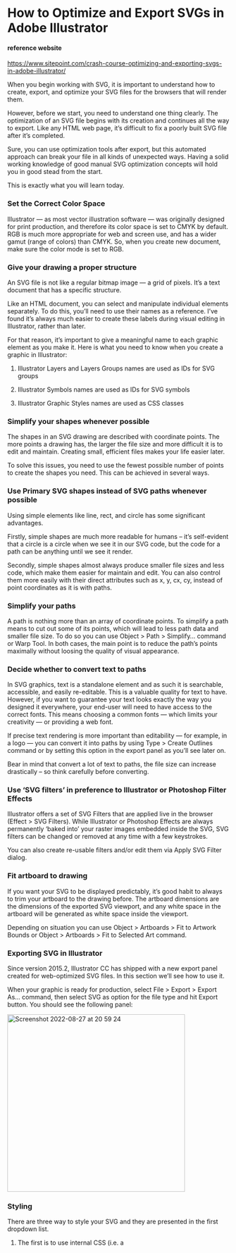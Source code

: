
# How to Optimize and Export SVGs in Adobe Illustrator

#### reference website
https://www.sitepoint.com/crash-course-optimizing-and-exporting-svgs-in-adobe-illustrator/

When you begin working with SVG, it is important to understand how to create, export, and optimize your SVG files for the browsers that 
will render them.

However, before we start, you need to understand one thing clearly. The optimization of an SVG file begins with its creation and 
continues all the way to export. Like any HTML web page, it’s difficult to fix a poorly built SVG file after it’s completed.

Sure, you can use optimization tools after export, but this automated approach can break your file in all kinds of unexpected ways.
Having a solid working knowledge of good manual SVG optimization concepts will hold you in good stead from the start.

This is exactly what you will learn today.

### Set the Correct Color Space

Illustrator — as most vector illustration software — was originally designed for print production, and therefore its color space is 
set to CMYK by default. RGB is much more appropriate for web and screen use, and has a wider gamut (range of colors) than CMYK. 
So, when you create new document, make sure the color mode is set to RGB.

### Give your drawing a proper structure

An SVG file is not like a regular bitmap image — a grid of pixels. It’s a text document that has a specific structure.

Like an HTML document, you can select and manipulate individual elements separately. To do this, you’ll need to use their names as 
a reference. I’ve found it’s always much easier to create these labels during visual editing in Illustrator, rather than later.

For that reason, it’s important to give a meaningful name to each graphic element as you make it. Here is what you need to know when 
you create a graphic in Illustrator:

1) Illustrator Layers and Layers Groups names are used as IDs for SVG groups

2) Illustrator Symbols names are used as IDs for SVG symbols

3) Illustrator Graphic Styles names are used as CSS classes

### Simplify your shapes whenever possible

The shapes in an SVG drawing are described with coordinate points. The more points a drawing has, the larger the file size and more 
difficult it is to edit and maintain. Creating small, efficient files makes your life easier later.

To solve this issues, you need to use the fewest possible number of points to create the shapes you need. 
This can be achieved in several ways.

### Use Primary SVG shapes instead of SVG paths whenever possible

Using simple elements like line, rect, and circle has some significant advantages.

Firstly, simple shapes are much more readable for humans – it’s self-evident that a circle is a circle when we see it in our SVG code, 
but the code for a path can be anything until we see it render.

Secondly, simple shapes almost always produce smaller file sizes and less code, which make them easier for maintain and edit. 
You can also control them more easily with their direct attributes such as x, y, cx, cy, instead of point coordinates as it is with paths.

### Simplify your paths

A path is nothing more than an array of coordinate points. To simplify a path means to cut out some of its points, which will lead to 
less path data and smaller file size. To do so you can use Object > Path > Simplify… command or Warp Tool. In both cases, the main point 
is to reduce the path’s points maximally without loosing the quality of visual appearance.

### Decide whether to convert text to paths

In SVG graphics, text is a standalone element and as such it is searchable, accessible, and easily re-editable. This is a valuable 
quality for text to have. However, if you want to guarantee your text looks exactly the way you designed it everywhere, your end-user 
will need to have access to the correct fonts. 
This means choosing a common fonts — which limits your creativity — or providing a web font.

If precise text rendering is more important than editability — for example, in a logo — you can convert it into paths by using 
Type > Create Outlines command or by setting this option in the export panel as you’ll see later on.

Bear in mind that convert a lot of text to paths, the file size can increase drastically – so think carefully before converting.

### Use ‘SVG filters’ in preference to Illustrator or Photoshop Filter Effects

Illustrator offers a set of SVG Filters that are applied live in the browser (Effect > SVG Filters). While Illustrator or Photoshop 
Effects are always permanently ‘baked into’ your raster images embedded inside the SVG, SVG filters can be changed or removed at any
time with a few keystrokes.

You can also create re-usable filters and/or edit them via Apply SVG Filter dialog.

### Fit artboard to drawing

If you want your SVG to be displayed predictably, it’s good habit to always to trim your artboard to the drawing before. 
The artboard dimensions are the dimensions of the exported SVG viewport, and any white space in the artboard will be generated 
as white space inside the viewport.

Depending on situation you can use Object > Artboards > Fit to Artwork Bounds or Object > Artboards > Fit to Selected Art command.

### Exporting SVG in Illustrator

Since version 2015.2, Illustrator CC has shipped with a new export panel created for web-optimized SVG files. 
In this section we’ll see how to use it.

When your graphic is ready for production, select File > Export > Export As… command, then select SVG as option for the file type 
and hit Export button. You should see the following panel:

<img width="403" alt="Screenshot 2022-08-27 at 20 59 24" src="https://user-images.githubusercontent.com/88540603/187046168-ac8c538b-340f-4cf8-a4c9-0d4e0c6c98f7.png">

### Styling

There are three way to style your SVG and they are presented in the first dropdown list.

1) The first is to use internal CSS (i.e. a <style> block), which is generally considered the best option following the Separation of 
Concerns principle.
2) The second method is to use inline CSS styles (i.e. ).
3) The third method is to use SVG presentation attributes.

In the image below, you can see the difference between these three options.

<img width="521" alt="Screenshot 2022-08-27 at 21 06 30" src="https://user-images.githubusercontent.com/88540603/187046375-3bbd7a14-c253-45f4-bc82-98d77fd86039.png">

### Font
  
If you want to convert your text to outlines, here you can instruct Illustrator to do so. If you want to preserve your text
editability, then select SVG option. Outlined text gives you complete visual control of your typography, but at a significant cost 
- file sizes blow out and text loses editability and searchability.
  
Note: SVG fonts will be removed from SVG 2 and is considered as a deprecated feature with support being removed from browsers.
  
### Images

Here you can choose how you treat any raster images in your SVG. You can choose to keep them as external files, or to embed them into 
the SVG as DataURIs. Often Link is a useful choice as it makes the parent SVG file dramatically smaller and, as such, far more      
manageable in your code editor.
  
However, the Embed option does have one great, overriding advantage: embedded images can never become unlinked/separated from their    
‘parent SVG’. SVGs using linked resources will show the missing image icon the first time the SVG is downloaded, uploaded or moved 
without its ‘child images’.
  
Keep this in mind if you require portability in your SVG.

As a general rule, you’ll avoid many future headaches if you can simply avoid using pixel-based graphics in your SVGs whenever you can.
  
### Object IDs
  
Generally the best option is to select Layer Names, because this will give you meaningful names for your individual SVG elements. Minimal uses random letter-numbers, and Unique uses large random combination of characters.

<img width="388" alt="Screenshot 2022-08-27 at 21 18 34" src="https://user-images.githubusercontent.com/88540603/187046670-3981d9ac-45ce-4d04-81c5-05f25a8ef5fc.png">

### Decimal
 
This option defines how many decimal places your coordinates will have filled after the decimal point. Higher numbers means more 
precise paths, while lowest number produces less verbose code and small file size.
 
Keep in mind that we’re talking about 100ths and 1000ths of a pixel here. Higher values will only ever be necessary only if your 
graphic is very small or requires incredible precision. In most cases, sticking to value of 1 decimal place – will be the best option.
  
### Minify
  
Check this option only if you’re exporting a final version of your graphic for production and you are sure that the file won’t be edited anymore.
  
### Responsive
  
In theory, this option removes the width and height attributes from your SVG document – making it more responsive. However, in most 
cases, this is not enough to make your SVG truly responsive for all browsers and especially for IE. We’ll explore a fix for this 
problem in a follow up tutorial.

TIP: It’s always a good idea to keep your original .ai file as your source, and then to export SVG copies with different settings from that parent file.

When you choose Export As… command, in the appearing export dialog you may have noticed an additional option called Use Artboards. It 
becomes useful when you use multiple artboards—for example, when you create a set of icons—and you want each artboard to be exported as 
a separate SVG file.

a lot of optimization takes place during the creation and export of your SVG. However, you may want to further optimize your file with
some specialized tool, such as SVGO or its web GUI-fied version SVGOMG.

Be aware that you do need to be careful when using these tools. They can easily break your document functionality. My advice is to use 
manual optimization whenever it’s possible and use automated optimization tool only if it’s necessary and with caution.

### Conclusion
  
I don’t think I’m going out on a limb to pronounce SVG as the future of web vector graphics. It’s hard to see a situation where SVG 
doesn’t continue to gain more power along the time. If you haven’t dived in yet, it will be good and wise investment to start learn it 
now.

We have SVG 2 appearing on the horizon with lots of powerful, new features to play with will. Exciting times ahead.


